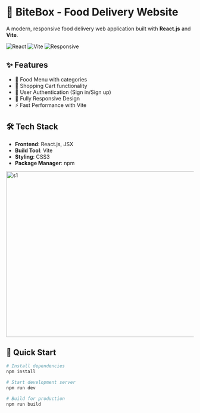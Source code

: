 # 🍕 BiteBox - Food Delivery Website

A modern, responsive food delivery web application built with **React.js** and **Vite**.

![React](https://img.shields.io/badge/React-18.2.0-blue)
![Vite](https://img.shields.io/badge/Vite-5.0.0-purple)
![Responsive](https://img.shields.io/badge/Design-Responsive-green)

## ✨ Features

- 🍔 Food Menu with categories
- 🛒 Shopping Cart functionality  
- 👤 User Authentication (Sign in/Sign up)
- 📱 Fully Responsive Design
- ⚡ Fast Performance with Vite

## 🛠️ Tech Stack

- **Frontend**: React.js, JSX
- **Build Tool**: Vite
- **Styling**: CSS3
- **Package Manager**: npm

<img width="766" height="446" alt="s1" src="https://github.com/user-attachments/assets/92415767-3dc2-4aeb-a89a-c08f58ebe2a7" />


## 🚀 Quick Start

```bash
# Install dependencies
npm install

# Start development server
npm run dev

# Build for production
npm run build
